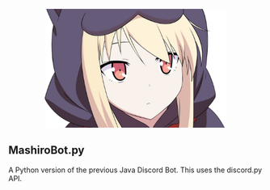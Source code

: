 <p align="center"><img src="Mashiro.jpg" width="360"></p>

## MashiroBot.py
A Python version of the previous Java Discord Bot. This uses the discord.py API.
